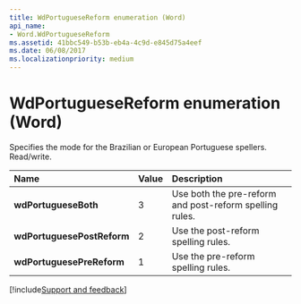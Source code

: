 ```yaml
---
title: WdPortugueseReform enumeration (Word)
api_name:
- Word.WdPortugueseReform
ms.assetid: 41bbc549-b53b-eb4a-4c9d-e845d75a4eef
ms.date: 06/08/2017
ms.localizationpriority: medium
---
```



# WdPortugueseReform enumeration (Word)

Specifies the mode for the Brazilian or European Portuguese spellers. Read/write.



|Name|Value|Description|
|:-----|:-----|:-----|
| **wdPortugueseBoth**|3|Use both the pre-reform and post-reform spelling rules.|
| **wdPortuguesePostReform**|2|Use the post-reform spelling rules.|
| **wdPortuguesePreReform**|1|Use the pre-reform spelling rules.|

[!include[Support and feedback](~/includes/feedback-boilerplate.md)]
